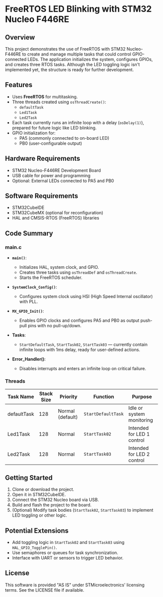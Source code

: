# FreeRTOS LED Blinking with STM32 Nucleo F446RE

## Overview

This project demonstrates the use of FreeRTOS with STM32 Nucleo-F446RE to create and manage multiple tasks that could control GPIO-connected LEDs. The application initializes the system, configures GPIOs, and creates three RTOS tasks. Although the LED toggling logic isn't implemented yet, the structure is ready for further development.

## Features

- Uses **FreeRTOS** for multitasking.
- Three threads created using `osThreadCreate()`:
  - `defaultTask`
  - `Led1Task`
  - `Led2Task`
- Each task currently runs an infinite loop with a delay (`osDelay(1)`), prepared for future logic like LED blinking.
- GPIO initialization for:
  - PA5 (commonly connected to on-board LED)
  - PB0 (user-configurable output)

## Hardware Requirements

- STM32 Nucleo-F446RE Development Board
- USB cable for power and programming
- Optional: External LEDs connected to PA5 and PB0

## Software Requirements

- STM32CubeIDE
- STM32CubeMX (optional for reconfiguration)
- HAL and CMSIS-RTOS (FreeRTOS) libraries

## Code Summary

### main.c

- **`main()`**:
  - Initializes HAL, system clock, and GPIO.
  - Creates three tasks using `osThreadDef` and `osThreadCreate`.
  - Starts the FreeRTOS scheduler.

- **`SystemClock_Config()`**:
  - Configures system clock using HSI (High Speed Internal oscillator) with PLL.

- **`MX_GPIO_Init()`**:
  - Enables GPIO clocks and configures PA5 and PB0 as output push-pull pins with no pull-up/down.

- **Tasks**:
  - `StartDefaultTask`, `StartTask02`, `StartTask03` — currently contain infinite loops with 1ms delay, ready for user-defined actions.

- **Error_Handler()**:
  - Disables interrupts and enters an infinite loop on critical failure.

### Threads

| Task Name     | Stack Size | Priority         | Function         | Purpose                        |
|---------------|------------|------------------|------------------|--------------------------------|
| defaultTask   | 128        | Normal (default) | `StartDefaultTask` | Idle or system monitoring     |
| Led1Task      | 128        | Normal           | `StartTask02`      | Intended for LED 1 control    |
| Led2Task      | 128        | Normal           | `StartTask03`      | Intended for LED 2 control    |

## Getting Started

1. Clone or download the project.
2. Open it in STM32CubeIDE.
3. Connect the STM32 Nucleo board via USB.
4. Build and flash the project to the board.
5. (Optional) Modify task bodies (`StartTask02`, `StartTask03`) to implement LED toggling or other logic.

## Potential Extensions

- Add toggling logic in `StartTask02` and `StartTask03` using `HAL_GPIO_TogglePin()`.
- Use semaphores or queues for task synchronization.
- Interface with UART or sensors to trigger LED behavior.

## License

This software is provided "AS IS" under STMicroelectronics' licensing terms. See the LICENSE file if available.


